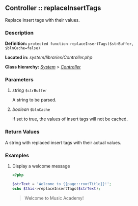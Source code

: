 
Controller :: replaceInsertTags
-------------------------------------------

Replace insert tags with their values.


### Description ###

**Definition:** `protected function replaceInsertTags($strBuffer, $blnCache=false)`

**Located in:** *system/libraries/Controller.php*

**Class hierarchy:** *[System](../System.php) > [Controller](../Controller.php)*


### Parameters ###

1. *string* `$strBuffer`

	A string to be parsed.

2. *boolean* `$blnCache`

	If set to true, the values of insert tags will not be cached.


### Return Values ###

A string with replaced insert tags with their actual values.


### Examples ###

1. Display a welcome message

	```php
	<?php

	$strText = 'Welcome to {{page::rootTitle}}!';
	echo $this->replaceInsertTags($strText);
	```
	> Welcome to Music Academy!

